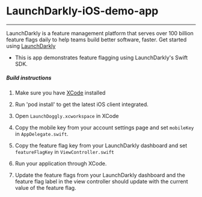 # LaunchDarkly-iOS-demo-app
---
LaunchDarkly is a feature management platform that serves over 100 billion feature flags daily to help teams build better software, faster. Get started using [LaunchDarkly](https://docs.launchdarkly.com/docs/getting-started)

- This is app demonstrates feature flagging using LaunchDarkly's Swift SDK.

##### Build instructions
 #####
1. Make sure you have [XCode](https://itunes.apple.com/us/app/xcode/id497799835?ls=1&mt=12) installed
2. Run 'pod install' to get the latest iOS client integrated.
3. Open `LaunchDoggly.xcworkspace` in XCode
4. Copy the mobile key from your account settings page and set `mobileKey` in `AppDelegate.swift`.
5. Copy the feature flag key from your LaunchDarkly dashboard and set `featureFlagKey` in `ViewController.swift`

6. Run your application through XCode.
7. Update the feature flags from your LaunchDarkly dashboard and the feature flag label in the view controller should update with the current value of the feature flag.

